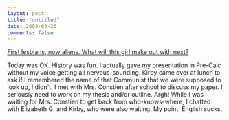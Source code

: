 ```yaml
---
layout: post
title: "untitled"
date: 2003-03-26
comments: false
---
```

[First lesbians, now aliens. What will this girl make out with next?][0]




Today was OK. History was fun. I actually gave my presentation in Pre-Calc
without my voice getting all nervous-sounding. Kirby came over at lunch to ask
if I remembered the name of that Communist that we were supposed to look up, I
didn't. I met with Mrs. Constien after school to discuss my paper. I seriously
need to work on my thesis and/or outline. Argh! While I was waiting for Mrs.
Constien to get back from who-knows-where, I chatted with Elizabeth G. and
Kirby, who were also waiting. My point: English sucks.



[0]: http://forgotmyduck.blogspot.com/2003_03_01_forgotmyduck_archive.html#91348185
